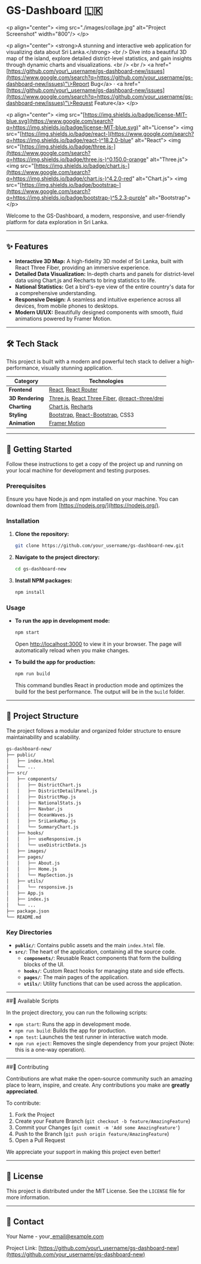 # GS-Dashboard 🇱🇰

\<p align="center"\>
\<img src="./images/collage.jpg" alt="Project Screenshot" width="800"/\>
\</p\>

\<p align="center"\>
\<strong\>A stunning and interactive web application for visualizing data about Sri Lanka.\</strong\>
\<br /\>
Dive into a beautiful 3D map of the island, explore detailed district-level statistics, and gain insights through dynamic charts and visualizations.
\<br /\>
\<br /\>
\<a href="[https://github.com/your\_username/gs-dashboard-new/issues](https://www.google.com/search?q=https://github.com/your_username/gs-dashboard-new/issues)"\>Report Bug\</a\>
·
\<a href="[https://github.com/your\_username/gs-dashboard-new/issues](https://www.google.com/search?q=https://github.com/your_username/gs-dashboard-new/issues)"\>Request Feature\</a\>
\</p\>

\<p align="center"\>
\<img src="[https://img.shields.io/badge/license-MIT-blue.svg](https://www.google.com/search?q=https://img.shields.io/badge/license-MIT-blue.svg)" alt="License"\>
\<img src="[https://img.shields.io/badge/react-](https://www.google.com/search?q=https://img.shields.io/badge/react-)^18.2.0-blue" alt="React"\>
\<img src="[https://img.shields.io/badge/three.js-](https://www.google.com/search?q=https://img.shields.io/badge/three.js-)^0.150.0-orange" alt="Three.js"\>
\<img src="[https://img.shields.io/badge/chart.js-](https://www.google.com/search?q=https://img.shields.io/badge/chart.js-)^4.2.0-red" alt="Chart.js"\>
\<img src="[https://img.shields.io/badge/bootstrap-](https://www.google.com/search?q=https://img.shields.io/badge/bootstrap-)^5.2.3-purple" alt="Bootstrap"\>
\</p\>

Welcome to the GS-Dashboard, a modern, responsive, and user-friendly platform for data exploration in Sri Lanka.

-----

## ✨ Features

  - **Interactive 3D Map:** A high-fidelity 3D model of Sri Lanka, built with React Three Fiber, providing an immersive experience.
  - **Detailed Data Visualization:** In-depth charts and panels for district-level data using Chart.js and Recharts to bring statistics to life.
  - **National Statistics:** Get a bird's-eye view of the entire country's data for a comprehensive understanding.
  - **Responsive Design:** A seamless and intuitive experience across all devices, from mobile phones to desktops.
  - **Modern UI/UX:** Beautifully designed components with smooth, fluid animations powered by Framer Motion.

-----

## 🛠️ Tech Stack

This project is built with a modern and powerful tech stack to deliver a high-performance, visually stunning application.

| Category          | Technologies                                                                                                                                                                                            |
| ----------------- | ------------------------------------------------------------------------------------------------------------------------------------------------------------------------------------------------------- |
| **Frontend** | [React](https://reactjs.org/), [React Router](https://reactrouter.com/)                                                                                                                                    |
| **3D Rendering** | [Three.js](https://threejs.org/), [React Three Fiber](https://docs.pmnd.rs/react-three-fiber/getting-started/introduction), [@react-three/drei](https://github.com/pmndrs/drei)                              |
| **Charting** | [Chart.js](https://www.chartjs.org/), [Recharts](https://recharts.org/en-US/)                                                                                                                            |
| **Styling** | [Bootstrap](https://getbootstrap.com/), [React-Bootstrap](https://react-bootstrap.github.io/), CSS3                                                                                                      |
| **Animation** | [Framer Motion](https://www.framer.com/motion/)                                                                                                                                                         |

-----

## 🚀 Getting Started

Follow these instructions to get a copy of the project up and running on your local machine for development and testing purposes.

### Prerequisites

Ensure you have Node.js and npm installed on your machine. You can download them from [https://nodejs.org/](https://nodejs.org/).

### Installation

1.  **Clone the repository:**
    ```sh
    git clone https://github.com/your_username/gs-dashboard-new.git
    ```
2.  **Navigate to the project directory:**
    ```sh
    cd gs-dashboard-new
    ```
3.  **Install NPM packages:**
    ```sh
    npm install
    ```

### Usage

  * **To run the app in development mode:**

    ```sh
    npm start
    ```

    Open [http://localhost:3000](https://www.google.com/search?q=http://localhost:3000) to view it in your browser. The page will automatically reload when you make changes.

  * **To build the app for production:**

    ```sh
    npm run build
    ```

    This command bundles React in production mode and optimizes the build for the best performance. The output will be in the `build` folder.

-----

## 📂 Project Structure

The project follows a modular and organized folder structure to ensure maintainability and scalability.

```
gs-dashboard-new/
├── public/
│   ├── index.html
│   └── ...
├── src/
│   ├── components/
│   │   ├── DistrictChart.js
│   │   ├── DistrictDetailPanel.js
│   │   ├── DistrictMap.js
│   │   ├── NationalStats.js
│   │   ├── Navbar.js
│   │   ├── OceanWaves.js
│   │   ├── SriLankaMap.js
│   │   └── SummaryChart.js
│   ├── hooks/
│   │   ├── useResponsive.js
│   │   └── useDistrictData.js
│   ├── images/
│   ├── pages/
│   │   ├── About.js
│   │   ├── Home.js
│   │   └── MapSection.js
│   ├── utils/
│   │   └── responsive.js
│   ├── App.js
│   ├── index.js
│   └── ...
├── package.json
└── README.md
```

### Key Directories

  - **`public/`**: Contains public assets and the main `index.html` file.
  - **`src/`**: The heart of the application, containing all the source code.
      - **`components/`**: Reusable React components that form the building blocks of the UI.
      - **`hooks/`**: Custom React hooks for managing state and side effects.
      - **`pages/`**: The main pages of the application.
      - **`utils/`**: Utility functions that can be used across the application.

-----

\#\#📜 Available Scripts

In the project directory, you can run the following scripts:

  - `npm start`: Runs the app in development mode.
  - `npm run build`: Builds the app for production.
  - `npm test`: Launches the test runner in interactive watch mode.
  - `npm run eject`: Removes the single dependency from your project (Note: this is a one-way operation).

-----

\#\#🤝 Contributing

Contributions are what make the open-source community such an amazing place to learn, inspire, and create. Any contributions you make are **greatly appreciated**.

To contribute:

1.  Fork the Project
2.  Create your Feature Branch (`git checkout -b feature/AmazingFeature`)
3.  Commit your Changes (`git commit -m 'Add some AmazingFeature'`)
4.  Push to the Branch (`git push origin feature/AmazingFeature`)
5.  Open a Pull Request

We appreciate your support in making this project even better\!

-----

## 📄 License

This project is distributed under the MIT License. See the `LICENSE` file for more information.

-----

## 📧 Contact

Your Name - your\_email@example.com

Project Link: [https://github.com/your\_username/gs-dashboard-new](https://github.com/your_username/gs-dashboard-new)